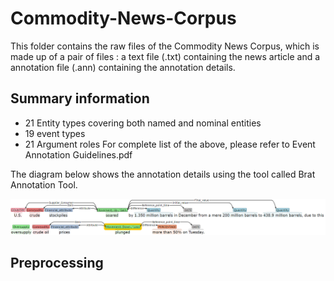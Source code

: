 # Commodity-News-Corpus

This folder contains the raw files of the Commodity News Corpus, which is made up of a pair of files : a text file (.txt) containing the news article and a annotation file (.ann) containing the annotation details.

## Summary information
- 21 Entity types covering both named and nominal entities
- 19 event types
- 21 Argument roles 
For complete list of the above, please refer to Event Annotation Guidelines.pdf

The diagram below shows the annotation details using the tool called Brat Annotation Tool.

![Annotation](brat_annotation.png)




## Preprocessing
